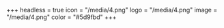 +++
headless = true
icon = "/media/4.png"
logo = "/media/4.png"
image = "/media/4.png"
color = "#5d9fbd"
+++
